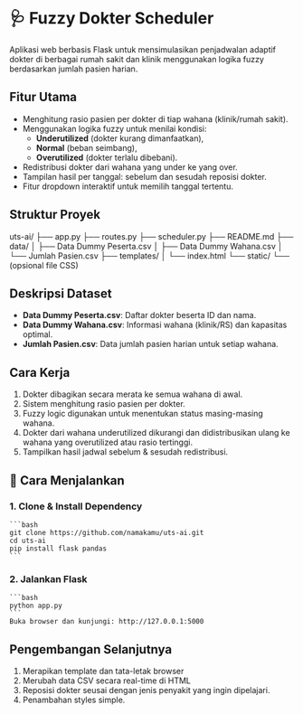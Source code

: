 # 🩺 Fuzzy Dokter Scheduler

Aplikasi web berbasis Flask untuk mensimulasikan penjadwalan adaptif dokter di berbagai rumah sakit dan klinik menggunakan logika fuzzy berdasarkan jumlah pasien harian.

## Fitur Utama

- Menghitung rasio pasien per dokter di tiap wahana (klinik/rumah sakit).
- Menggunakan logika fuzzy untuk menilai kondisi:
  - **Underutilized** (dokter kurang dimanfaatkan),
  - **Normal** (beban seimbang),
  - **Overutilized** (dokter terlalu dibebani).
- Redistribusi dokter dari wahana yang under ke yang over.
- Tampilan hasil per tanggal: sebelum dan sesudah reposisi dokter.
- Fitur dropdown interaktif untuk memilih tanggal tertentu.

## Struktur Proyek
uts-ai/
├── app.py
├── routes.py
├── scheduler.py
├── README.md
├── data/
│   ├── Data Dummy Peserta.csv
│   ├── Data Dummy Wahana.csv
│   └── Jumlah Pasien.csv
├── templates/
│   └── index.html
└── static/
    └── (opsional file CSS)

## Deskripsi Dataset

- **Data Dummy Peserta.csv**: Daftar dokter beserta ID dan nama.
- **Data Dummy Wahana.csv**: Informasi wahana (klinik/RS) dan kapasitas optimal.
- **Jumlah Pasien.csv**: Data jumlah pasien harian untuk setiap wahana.

## Cara Kerja

1. Dokter dibagikan secara merata ke semua wahana di awal.
2. Sistem menghitung rasio pasien per dokter.
3. Fuzzy logic digunakan untuk menentukan status masing-masing wahana.
4. Dokter dari wahana underutilized dikurangi dan didistribusikan ulang ke wahana yang overutilized atau rasio tertinggi.
5. Tampilkan hasil jadwal sebelum & sesudah redistribusi.

## 🚀 Cara Menjalankan

### 1. Clone & Install Dependency
    ```bash
    git clone https://github.com/namakamu/uts-ai.git
    cd uts-ai
    pip install flask pandas
    ```

### 2. Jalankan Flask
    ```bash
    python app.py
    ```
    Buka browser dan kunjungi: http://127.0.0.1:5000

## Pengembangan Selanjutnya
1. Merapikan template dan tata-letak browser
2. Merubah data CSV secara real-time di HTML
3. Reposisi dokter seusai dengan jenis penyakit yang ingin dipelajari.
4. Penambahan styles simple.